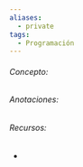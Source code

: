 ```yaml
---
aliases:
  - private
tags:
  - Programación
---
```

###### Concepto:



###### Anotaciones:

> 

###### Recursos:

- []()